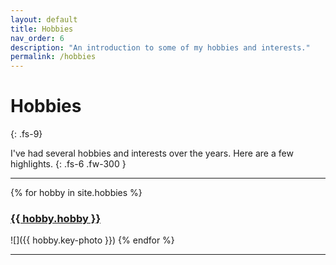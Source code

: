 ```yaml
---
layout: default
title: Hobbies
nav_order: 6
description: "An introduction to some of my hobbies and interests."
permalink: /hobbies
---
```


# Hobbies
{: .fs-9}

I've had several hobbies and interests over the years. Here are a few highlights.
{: .fs-6 .fw-300 }

---

{% for hobby in site.hobbies %}
  <h3><a href="{{ hobby.url }}">{{ hobby.hobby }}</a></h3>
  ![]({{ hobby.key-photo }})
{% endfor %}

---
